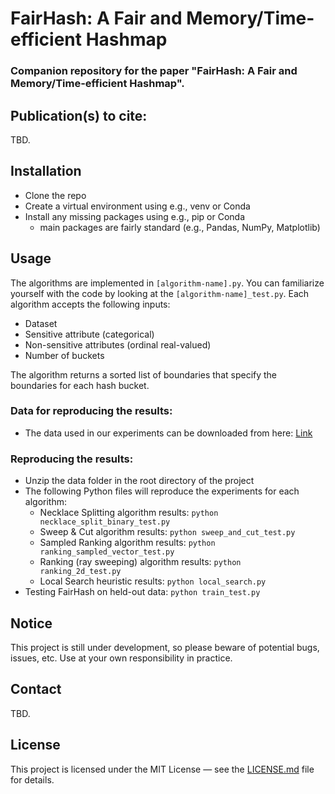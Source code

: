 # FairHash: A Fair and Memory/Time-efficient Hashmap

### Companion repository for the paper "FairHash: A Fair and Memory/Time-efficient Hashmap". 



## Publication(s) to cite:
TBD.



## Installation
- Clone the repo
- Create a virtual environment using e.g., venv or Conda
- Install any missing packages using e.g., pip or Conda
  - main packages are fairly standard (e.g., Pandas, NumPy, Matplotlib)

## Usage
The algorithms are implemented in `[algorithm-name].py`. You can familiarize yourself with the code by looking at the `[algorithm-name]_test.py`. Each algorithm accepts the following inputs:
- Dataset
- Sensitive attribute (categorical)
- Non-sensitive attributes (ordinal real-valued)
- Number of buckets

The algorithm returns a sorted list of boundaries that specify the boundaries for each hash bucket.

### Data for reproducing the results:
- The data used in our experiments can be downloaded from here: [Link](https://drive.google.com/file/d/1WkFX1imNOPXWcHi4L2VPmVW_aYVdYGwL/view?usp=sharing) 

### Reproducing the results:
- Unzip the data folder in the root directory of the project
- The following Python files will reproduce the experiments for each algorithm:
  - Necklace Splitting algorithm results: `python necklace_split_binary_test.py`
  - Sweep & Cut algorithm results: `python sweep_and_cut_test.py`
  - Sampled Ranking algorithm results: `python ranking_sampled_vector_test.py`
  - Ranking (ray sweeping) algorithm results: `python ranking_2d_test.py`
  - Local Search heuristic results: `python local_search.py`
- Testing FairHash on held-out data: `python train_test.py`

## Notice
This project is still under development, so please beware of potential bugs, issues, etc. Use at your own responsibility in practice.

## Contact
TBD.
<!---Feel free to contact the authors or leave an issue in case of any complications. We will try to respond as soon as possible.-->

## License

This project is licensed under the MIT License &mdash; see the [LICENSE.md](LICENSE.md) file for details.

<!---<p align="center"><img width="20%" src="https://www.cs.uic.edu/~indexlab/imgs/InDeXLab2.gif"></p>-->

